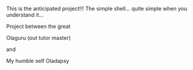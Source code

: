 This is the anticipated project!!! The simple shell... quite simple when you understand it...

Project between the great

Olaguru (out tutor master)

and

My humble self Oladapsy
